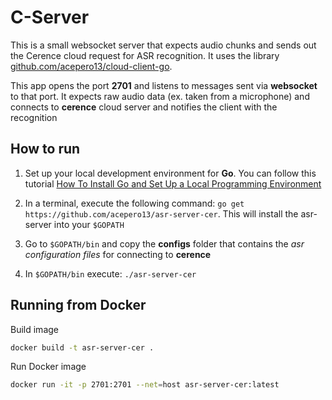 # C-Server

This is a small websocket server that expects audio chunks and sends out the Cerence cloud request for
ASR recognition. It uses the library [github.com/acepero13/cloud-client-go](https://github.com/cerence/github.com/acepero13/cloud-client-go).

This app opens the port **2701** and listens to messages sent via **websocket** to that port. It expects raw audio data (ex. taken from a microphone) and connects to **cerence** cloud server and notifies the client with the recognition

## How to run

1. Set up your local development environment for **Go**. You can follow this tutorial [
How To Install Go and Set Up a Local Programming Environment](https://www.digitalocean.com/community/tutorials/how-to-install-go-and-set-up-a-local-programming-environment-on-ubuntu-18-04)

2. In a terminal, execute the following command: `go get https://github.com/acepero13/asr-server-cer`. This will install the asr-server into your `$GOPATH`

3. Go to `$GOPATH/bin` and copy the **configs** folder that contains the _asr configuration files_ for connecting to **cerence**

4. In `$GOPATH/bin` execute: `./asr-server-cer`  

## Running from Docker

Build image 
```bash
docker build -t asr-server-cer .
```

Run Docker image
```bash
docker run -it -p 2701:2701 --net=host asr-server-cer:latest
```
